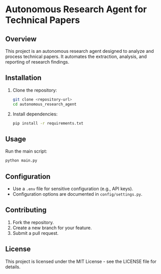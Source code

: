 # Autonomous Research Agent for Technical Papers

## Overview
This project is an autonomous research agent designed to analyze and process technical papers. It automates the extraction, analysis, and reporting of research findings.

## Installation
1. Clone the repository:
   ```bash
   git clone <repository-url>
   cd autonomous_research_agent
   ```
2. Install dependencies:
   ```bash
   pip install -r requirements.txt
   ```

## Usage
Run the main script:
```bash
python main.py
```

## Configuration
- Use a `.env` file for sensitive configuration (e.g., API keys).
- Configuration options are documented in `config/settings.py`.

## Contributing
1. Fork the repository.
2. Create a new branch for your feature.
3. Submit a pull request.

## License
This project is licensed under the MIT License - see the LICENSE file for details. 